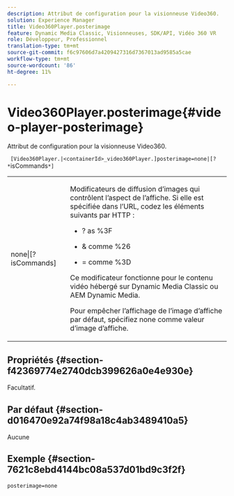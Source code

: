 ```yaml
---
description: Attribut de configuration pour la visionneuse Video360.
solution: Experience Manager
title: Video360Player.posterimage
feature: Dynamic Media Classic, Visionneuses, SDK/API, Vidéo 360 VR
role: Développeur, Professionnel
translation-type: tm+mt
source-git-commit: f6c97606d7a4209427316d7367013ad9585a5cae
workflow-type: tm+mt
source-wordcount: '86'
ht-degree: 11%

---
```



# Video360Player.posterimage{#video-player-posterimage}

Attribut de configuration pour la visionneuse Video360.

` [Video360Player.|<containerId>_video360Player.]posterimage=none|[? *`isCommands`*]`

<table id="table_C616483932C2482CA9794DDD7313FD7C"> 
 <tbody> 
  <tr> 
   <td colname="col1"> <p> <span class="codeph"> none|[?<span class="varname"> isCommands</span>]</span> </p> </td> 
   <td colname="col2"> <p> Modificateurs de diffusion d’images qui contrôlent l’aspect de l’affiche. Si elle est spécifiée dans l’URL, codez les éléments suivants par HTTP : </p> <p> 
     <ul id="ul_B38A687CEFE64C68A0B2C227A68A458F"> 
      <li id="li_E7AE1BDAC17E49E0B7ACF89C5C0529F0"> <p> <span class="codeph"> ?</span> as  <span class="codeph"> %3F</span> </p> </li> 
      <li id="li_391CCF067F734480B2B4AFC9760C479A"> <p> <span class="codeph"> &amp;</span> comme  <span class="codeph"> %26</span> </p> </li> 
      <li id="li_6824B66A55554C5A8B12874DCF5BFAEE"> <p> <span class="codeph"> =</span> comme  <span class="codeph"> %3D</span> </p> </li> 
     </ul> </p> <p> Ce modificateur fonctionne pour le contenu vidéo hébergé sur Dynamic Media Classic ou AEM Dynamic Media. </p> <p>Pour empêcher l’affichage de l’image d’affiche par défaut, spécifiez <span class="codeph"> none</span> comme valeur d’image d’affiche. </p> </td> 
  </tr> 
 </tbody> 
</table>

## Propriétés {#section-f42369774e2740dcb399626a0e4e930e}

Facultatif.

## Par défaut {#section-d016470e92a74f98a18c4ab3489410a5}

Aucune

## Exemple {#section-7621c8ebd4144bc08a537d01bd9c3f2f}

```
posterimage=none
```

